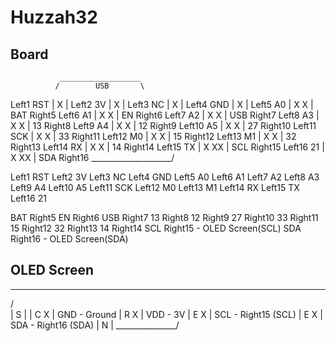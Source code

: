 # Huzzah32

## Board
               
               __________________
              /        USB       \
Left1   RST  | X                  |
Left2   3V   | X                  |
Left3   NC   | X                  |
Left4   GND  | X                  |
Left5   A0   | X                X |  BAT Right5
Left6   A1   | X                X |  EN  Right6
Left7   A2   | X                X |  USB Right7
Left8   A3   | X                X |  13  Right8
Left9   A4   | X                X |  12  Right9
Left10  A5   | X                X |  27  Right10
Left11  SCK  | X                X |  33  Right11
Left12  M0   | X                X |  15  Right12
Left13  M1   | X                X |  32  Right13
Left14  RX   | X                X |  14  Right14
Left15  TX   | X               XX |  SCL Right15
Left16  21   | X               XX |  SDA Right16
             \____________________/


Left1   RST
Left2   3V
Left3   NC
Left4   GND
Left5   A0
Left6   A1
Left7   A2
Left8   A3
Left9   A4
Left10  A5
Left11  SCK
Left12  M0
Left13  M1
Left14  RX
Left15  TX
Left16  21

BAT Right5
EN  Right6
USB Right7
13  Right8
12  Right9
27  Right10
33  Right11
15  Right12
32  Right13
14  Right14
SCL Right15    - OLED Screen(SCL)
SDA Right16    - OLED Screen(SDA)



## OLED Screen
    
  _______________
 /               \
 |       S       | 
 |       C     X | GND  - Ground
 |       R     X | VDD  - 3V
 |       E     X | SCL  - Right15 (SCL)
 |       E     X | SDA  - Right16 (SDA)
 |       N       |
 \_______________/
 